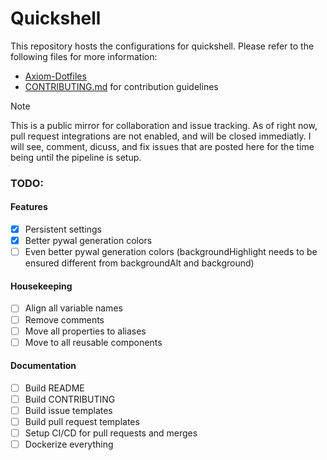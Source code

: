 # Quickshell

This repository hosts the configurations for quickshell.
Please refer to the following files for more information:
- [Axiom-Dotfiles](https://github.com/axiom-dotfiles)
- [CONTRIBUTING.md](CONTRIBUTING.md) for contribution guidelines

> [!NOTE]
>This is a public mirror for collaboration and issue tracking. As of right now, pull request integrations are not enabled, and will be closed immediatly.
>I will see, comment, dicuss, and fix issues that are posted here for the time being until the pipeline is setup.

### TODO:

#### Features
- [x] Persistent settings
- [x] Better pywal generation colors
- [ ] Even better pywal generation colors (backgroundHighlight needs to be ensured different from backgroundAlt and background)

#### Housekeeping
- [ ] Align all variable names
- [ ] Remove comments
- [ ] Move all properties to aliases
- [ ] Move to all reusable components

#### Documentation
- [ ] Build README
- [ ] Build CONTRIBUTING
- [ ] Build issue templates
- [ ] Build pull request templates
- [ ] Setup CI/CD for pull requests and merges
- [ ] Dockerize everything
